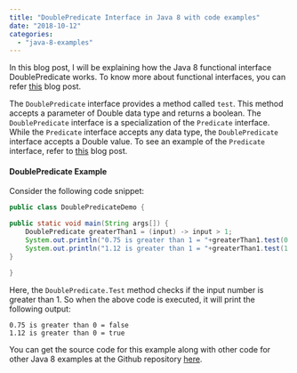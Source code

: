 ```yaml
---
title: "DoublePredicate Interface in Java 8 with code examples"
date: "2018-10-12"
categories: 
  - "java-8-examples"
---
```


In this blog post, I will be explaining how the Java 8 functional interface DoublePredicate works. To know more about functional interfaces, you can refer [this](../java8-features/java-8-functional-interface.md) blog post.

The `DoublePredicate` interface provides a method called `test`. This method accepts a parameter of Double data type and returns a boolean. The `DoublePredicate` interface is a specialization of the `Predicate` interface. While the `Predicate` interface accepts any data type, the `DoublePredicate` interface accepts a Double value. To see an example of the `Predicate` interface, refer to [this](java-8-predicate-example.md) blog post.

#### DoublePredicate Example

Consider the following code snippet:

```java
public class DoublePredicateDemo {

public static void main(String args[]) { 
    DoublePredicate greaterThan1 = (input) -> input > 1; 
    System.out.println("0.75 is greater than 1 = "+greaterThan1.test(0.75)); 
    System.out.println("1.12 is greater than 1 = "+greaterThan1.test(1.25)); 
}

}

```

Here, the `DoublePredicate.Test` method checks if the input number is greater than 1. So when the above code is executed, it will print the following output:

```
0.75 is greater than 0 = false 
1.12 is greater than 0 = true
```

You can get the source code for this example along with other code for other Java 8 examples at the Github repository [here](https://github.com/reshmabidikar/Java8Demo).
